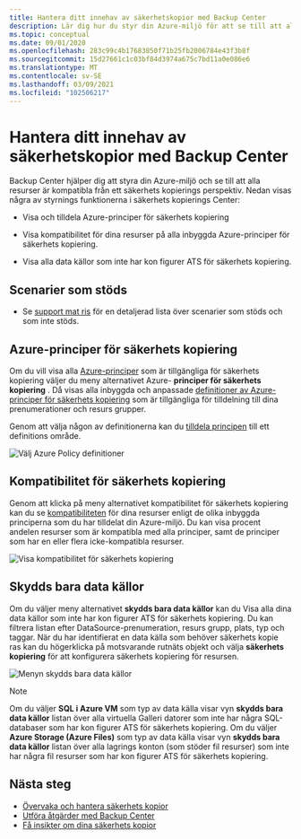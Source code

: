 ```yaml
---
title: Hantera ditt innehav av säkerhetskopior med Backup Center
description: Lär dig hur du styr din Azure-miljö för att se till att alla resurser är kompatibla från ett säkerhets kopierings perspektiv med Backup Center.
ms.topic: conceptual
ms.date: 09/01/2020
ms.openlocfilehash: 283c99c4b17683850f71b25fb2006784e43f3b8f
ms.sourcegitcommit: 15d27661c1c03bf84d3974a675c7bd11a0e086e6
ms.translationtype: MT
ms.contentlocale: sv-SE
ms.lasthandoff: 03/09/2021
ms.locfileid: "102506217"
---
```

# <a name="govern-your-backup-estate-using-backup-center"></a>Hantera ditt innehav av säkerhetskopior med Backup Center

Backup Center hjälper dig att styra din Azure-miljö och se till att alla resurser är kompatibla från ett säkerhets kopierings perspektiv. Nedan visas några av styrnings funktionerna i säkerhets kopierings Center:

* Visa och tilldela Azure-principer för säkerhets kopiering

* Visa kompatibilitet för dina resurser på alla inbyggda Azure-principer för säkerhets kopiering.

* Visa alla data källor som inte har kon figurer ATS för säkerhets kopiering.

## <a name="supported-scenarios"></a>Scenarier som stöds

* Se [support mat ris](backup-center-support-matrix.md) för en detaljerad lista över scenarier som stöds och som inte stöds.

## <a name="azure-policies-for-backup"></a>Azure-principer för säkerhets kopiering

Om du vill visa alla [Azure-principer](../governance/policy/overview.md) som är tillgängliga för säkerhets kopiering väljer du meny alternativet Azure- **principer för säkerhets kopiering** . Då visas alla inbyggda och anpassade [definitioner av Azure-principer för säkerhets kopiering](policy-reference.md) som är tillgängliga för tilldelning till dina prenumerationer och resurs grupper.

Genom att välja någon av definitionerna kan du [tilldela principen](../governance/policy/tutorials/create-and-manage.md#assign-a-policy) till ett definitions område.

![Välj Azure Policy definitioner](./media/backup-center-govern-environment/azure-policy-definitions.png)

## <a name="backup-compliance"></a>Kompatibilitet för säkerhets kopiering

Genom att klicka på meny alternativet kompatibilitet för säkerhets kopiering kan du se [kompatibiliteten](../governance/policy/how-to/get-compliance-data.md) för dina resurser enligt de olika inbyggda principerna som du har tilldelat din Azure-miljö. Du kan visa procent andelen resurser som är kompatibla med alla principer, samt de principer som har en eller flera icke-kompatibla resurser.

![Visa kompatibilitet för säkerhets kopiering](./media/backup-center-govern-environment/azure-policy-compliance.png)

## <a name="protectable-datasources"></a>Skydds bara data källor

Om du väljer meny alternativet **skydds bara data källor** kan du Visa alla dina data källor som inte har kon figurer ATS för säkerhets kopiering. Du kan filtrera listan efter DataSource-prenumeration, resurs grupp, plats, typ och taggar. När du har identifierat en data källa som behöver säkerhets kopie ras kan du högerklicka på motsvarande rutnäts objekt och välja **säkerhets kopiering** för att konfigurera säkerhets kopiering för resursen.

![Menyn skydds bara data källor](./media/backup-center-govern-environment/protectable-datasources.png)

> [!NOTE]
> Om du väljer **SQL i Azure VM** som typ av data källa visar vyn **skydds bara data källor** listan över alla virtuella Galleri datorer som inte har några SQL-databaser som har kon figurer ATS för säkerhets kopiering.
> Om du väljer **Azure Storage (Azure Files)** som typ av data källa visar vyn **skydds bara data källor** listan över alla lagrings konton (som stöder fil resurser) som inte har några fil resurser som har kon figurer ATS för säkerhets kopiering.


## <a name="next-steps"></a>Nästa steg

* [Övervaka och hantera säkerhets kopior](backup-center-monitor-operate.md)
* [Utföra åtgärder med Backup Center](backup-center-actions.md)
* [Få insikter om dina säkerhets kopior](backup-center-obtain-insights.md)
